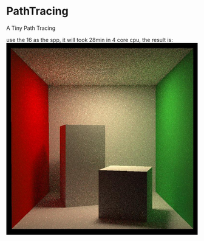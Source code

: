# PathTracing
A Tiny Path Tracing 

use the 16 as the spp, it will took 28min in 4 core cpu, the result is: 
![](./result.jpg)
